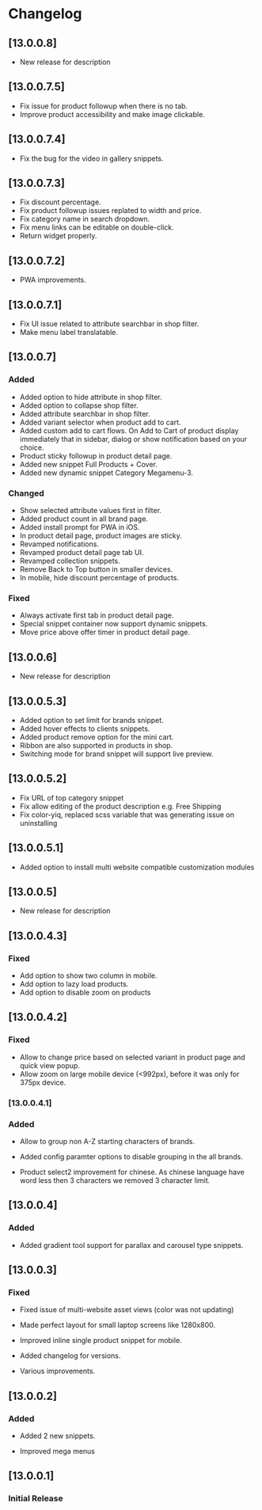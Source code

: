 # Changelog

## [13.0.0.8]
- New release for description

## [13.0.0.7.5]
- Fix issue for product followup when there is no tab.
- Improve product accessibility and make image clickable.

## [13.0.0.7.4]
- Fix the bug for the video in gallery snippets.

## [13.0.0.7.3]
- Fix discount percentage.
- Fix product followup issues replated to width and price.
- Fix category name in search dropdown.
- Fix menu links can be editable on double-click.
- Return widget properly.

## [13.0.0.7.2]
- PWA improvements.

## [13.0.0.7.1]
- Fix UI issue related to attribute searchbar in shop filter.
- Make menu label translatable.

## [13.0.0.7]
### Added
- Added option to hide attribute in shop filter.
- Added option to collapse shop filter.
- Added attribute searchbar in shop filter.
- Added variant selector when product add to cart.
- Added custom add to cart flows. On Add to Cart of product display immediately that in sidebar, dialog or show notification based on your choice.
- Product sticky followup in product detail page.
- Added new snippet Full Products + Cover.
- Added new dynamic snippet Category Megamenu-3.

### Changed
- Show selected attribute values first in filter.
- Added product count in all brand page.
- Added install prompt for PWA in iOS.
- In product detail page, product images are sticky.
- Revamped notifications.
- Revamped product detail page tab UI.
- Revamped collection snippets.
- Remove Back to Top button in smaller devices.
- In mobile, hide discount percentage of products.

### Fixed
- Always activate first tab in product detail page.
- Special snippet container now support dynamic snippets.
- Move price above offer timer in product detail page.


## [13.0.0.6]
- New release for description

## [13.0.0.5.3]
- Added option to set limit for brands snippet.
- Added hover effects to clients snippets.
- Added product remove option for the mini cart.
- Ribbon are also supported in products in shop.
- Switching mode for brand snippet will support live preview.
## [13.0.0.5.2]
- Fix URL of top category snippet
- Fix allow editing of the product description e.g. Free Shipping
- Fix color-yiq, replaced scss variable that was generating issue on uninstalling

## [13.0.0.5.1]
- Added option to install multi website compatible customization modules

## [13.0.0.5]
- New release for description

## [13.0.0.4.3]
### Fixed

- Add option to show two column in mobile.
- Add option to lazy load products.
- Add option to disable zoom on products

## [13.0.0.4.2]
### Fixed

- Allow to change price based on selected variant in product page and quick view popup.
- Allow zoom on large mobile device (<992px), before it was only for 375px device.

### [13.0.0.4.1]
### Added

- Allow to group non A-Z starting characters of brands.

- Added config paramter options to disable grouping in the all brands.

- Product select2 improvement for chinese. As chinese language have word less then 3 characters we removed 3 character limit.

## [13.0.0.4]
### Added

- Added gradient tool support for parallax and carousel type snippets.

## [13.0.0.3]

### Fixed

- Fixed issue of multi-website asset views (color was not updating)

- Made perfect layout for small laptop screens like 1280x800.

- Improved inline single product snippet for mobile.

- Added changelog for versions.

- Various improvements.

## [13.0.0.2]

### Added

- Added 2 new snippets.

- Improved mega menus

## [13.0.0.1]

### Initial Release
